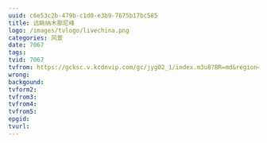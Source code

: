 ```yaml
---
uuid: c6e53c2b-479b-c1d0-e3b9-7675b17bc585
title: 远眺纳木那尼峰
logo: /images/tvlogo/livechina.png
categories: 风景
date: 7067
tags:
tvid: 7067
tvfrom: https://gcksc.v.kcdnvip.com/gc/jyg02_1/index.m3u8?BR=md&region=shanghai
wrong:
backgound:
tvform2:
tvfrom3:
tvfrom4:
tvfrom5:
epgid:
tvurl:
---
```

